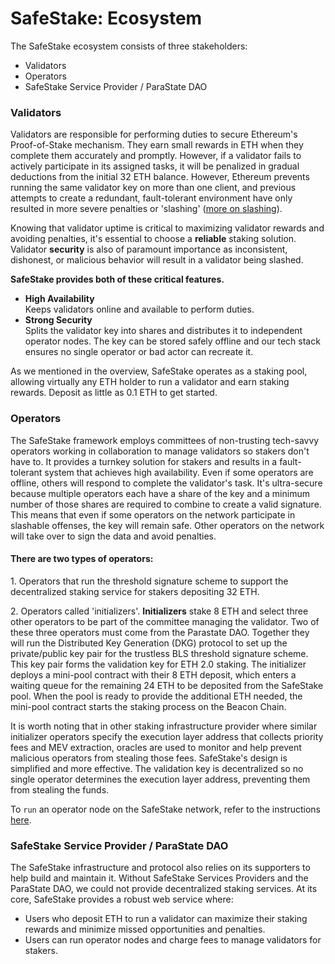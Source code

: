 # SafeStake: Ecosystem

The SafeStake ecosystem consists of three stakeholders:&#x20;

* Validators
* Operators&#x20;
* SafeStake Service Provider / ParaState DAO

### Validators

Validators are responsible for performing duties to secure Ethereum's Proof-of-Stake mechanism. They earn small rewards in ETH when they complete them accurately and promptly. However, if a validator fails to actively participate in its assigned tasks, it will be penalized in gradual deductions from the initial 32 ETH balance. However, Ethereum prevents running the same validator key on more than one client, and previous attempts to create a redundant, fault-tolerant environment have only resulted in more severe penalties or 'slashing' ([more on slashing](https://launchpad.ethereum.org/en/faq)).

Knowing that validator uptime is critical to maximizing validator rewards and avoiding penalties, it's essential to choose a **reliable** staking solution. Validator **security** is also of paramount importance as inconsistent, dishonest, or malicious behavior will result in a validator being slashed.&#x20;

**SafeStake provides both of these critical features.**&#x20;

* **High Availability**\
  Keeps validators online and available to perform duties.
* **Strong Security** \
  Splits the validator key into shares and distributes it to independent operator nodes. The key can be stored safely offline and our tech stack ensures no single operator or bad actor can recreate it.

As we mentioned in the overview, SafeStake operates as a staking pool, allowing virtually any ETH holder to run a validator and earn staking rewards. Deposit as little as 0.1 ETH to get started.

### Operators

The SafeStake framework employs committees of non-trusting tech-savvy operators working in collaboration to manage validators so stakers don't have to. It provides a turnkey solution for stakers and results in a fault-tolerant system that achieves high availability. Even if some operators are offline, others will respond to complete the validator's task. It's ultra-secure because multiple operators each have a share of the key and a minimum number of those shares are required to combine to create a valid signature. This means that even if some operators on the network participate in slashable offenses, the key will remain safe. Other operators on the network will take over to sign the data and avoid penalties.

#### There are two types of operators:&#x20;

1\. Operators that run the threshold signature scheme to support the decentralized staking service for stakers depositing 32 ETH.

2\. Operators called 'initializers'. **Initializers** stake 8 ETH and select three other operators to be part of the committee managing the validator. Two of these three operators must come from the Parastate DAO. Together they will run the Distributed Key Generation (DKG) protocol to set up the private/public key pair for the trustless BLS threshold signature scheme. This key pair forms the validation key for ETH 2.0 staking. The initializer deploys a mini-pool contract with their 8 ETH deposit, which enters a waiting queue for the remaining 24 ETH to be deposited from the SafeStake pool. When the pool is ready to provide the additional ETH needed, the mini-pool contract starts the staking process on the Beacon Chain.&#x20;

It is worth noting that in other staking infrastructure provider where similar initializer operators specify the execution layer address that collects priority fees and MEV extraction, oracles are used to monitor and help prevent malicious operators from stealing those fees. SafeStake's design is simplified and more effective. The validation key is decentralized so no single operator determines the execution layer address, preventing them from stealing the funds.

To `run` an operator node on the SafeStake network, refer to the instructions [here](safestake-running-an-operator-node-on-going.md).

### SafeStake Service Provider / ParaState DAO

The SafeStake infrastructure and protocol also relies on its supporters to help build and maintain it. Without SafeStake Services Providers and the ParaState DAO, we could not provide decentralized staking services. At its core, SafeStake provides a robust web service where:

* Users who deposit ETH to run a validator can maximize their staking rewards and minimize missed opportunities and penalties.
* Users can run operator nodes and charge fees to manage validators for stakers.

### &#x20;<a href="#sow-stage-2" id="sow-stage-2"></a>
